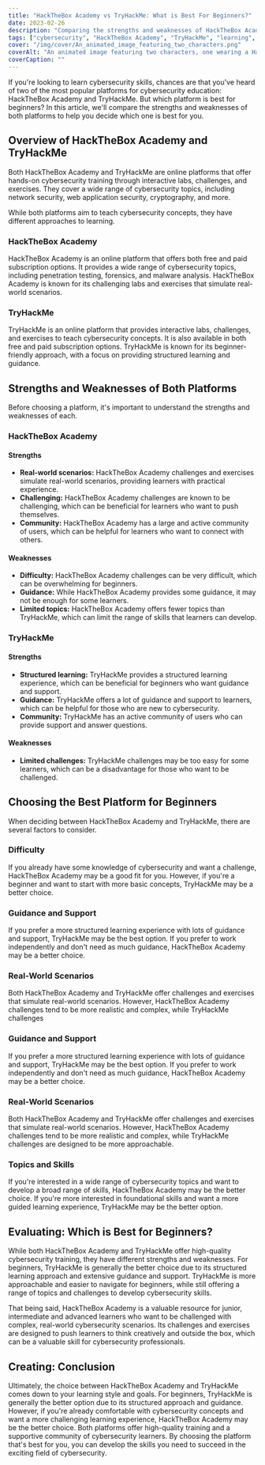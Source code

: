 ```yaml
---
title: "HackTheBox Academy vs TryHackMe: What is Best For Beginners?"
date: 2023-02-26
description: "Comparing the strengths and weaknesses of HackTheBox Academy and TryHackMe to help beginners choose the best platform for learning cybersecurity skills."
tags: ["cybersecurity", "HackTheBox Academy", "TryHackMe", "learning", "beginner", "interactive labs", "challenges", "exercises", "guidance", "support", "real-world scenarios", "skills", "network security", "web application security", "cryptography", "programming", "community", "online learning", "structured learning"]
cover: "/img/cover/An_animated_image_featuring_two_characters.png"
coverAlt: "An animated image featuring two characters, one wearing a HackTheBox Academy shirt and the other wearing a TryHackMe shirt, each with a thought bubble above their head containing a relevant symbol for their platform and both characters standing on a see-saw that is balanced in the middle."
coverCaption: ""
---
```

If you're looking to learn cybersecurity skills, chances are that you've heard of two of the most popular platforms for cybersecurity education: HackTheBox Academy and TryHackMe. But which platform is best for beginners? In this article, we'll compare the strengths and weaknesses of both platforms to help you decide which one is best for you.

## Overview of HackTheBox Academy and TryHackMe

Both HackTheBox Academy and TryHackMe are online platforms that offer hands-on cybersecurity training through interactive labs, challenges, and exercises. They cover a wide range of cybersecurity topics, including network security, web application security, cryptography, and more.

While both platforms aim to teach cybersecurity concepts, they have different approaches to learning.

### HackTheBox Academy

HackTheBox Academy is an online platform that offers both free and paid subscription options. It provides a wide range of cybersecurity topics, including penetration testing, forensics, and malware analysis. HackTheBox Academy is known for its challenging labs and exercises that simulate real-world scenarios.

### TryHackMe

TryHackMe is an online platform that provides interactive labs, challenges, and exercises to teach cybersecurity concepts. It is also available in both free and paid subscription options. TryHackMe is known for its beginner-friendly approach, with a focus on providing structured learning and guidance.

## Strengths and Weaknesses of Both Platforms

Before choosing a platform, it's important to understand the strengths and weaknesses of each.

### HackTheBox Academy

#### Strengths

- **Real-world scenarios:** HackTheBox Academy challenges and exercises simulate real-world scenarios, providing learners with practical experience.
- **Challenging:** HackTheBox Academy challenges are known to be challenging, which can be beneficial for learners who want to push themselves.
- **Community:** HackTheBox Academy has a large and active community of users, which can be helpful for learners who want to connect with others.

#### Weaknesses

- **Difficulty:** HackTheBox Academy challenges can be very difficult, which can be overwhelming for beginners.
- **Guidance:** While HackTheBox Academy provides some guidance, it may not be enough for some learners.
- **Limited topics:** HackTheBox Academy offers fewer topics than TryHackMe, which can limit the range of skills that learners can develop.

### TryHackMe

#### Strengths

- **Structured learning:** TryHackMe provides a structured learning experience, which can be beneficial for beginners who want guidance and support.
- **Guidance:** TryHackMe offers a lot of guidance and support to learners, which can be helpful for those who are new to cybersecurity.
- **Community:** TryHackMe has an active community of users who can provide support and answer questions.

#### Weaknesses

- **Limited challenges:** TryHackMe challenges may be too easy for some learners, which can be a disadvantage for those who want to be challenged.

## Choosing the Best Platform for Beginners

When deciding between HackTheBox Academy and TryHackMe, there are several factors to consider.

### Difficulty

If you already have some knowledge of cybersecurity and want a challenge, HackTheBox Academy may be a good fit for you. However, if you're a beginner and want to start with more basic concepts, TryHackMe may be a better choice.

### Guidance and Support

If you prefer a more structured learning experience with lots of guidance and support, TryHackMe may be the best option. If you prefer to work independently and don't need as much guidance, HackTheBox Academy may be a better choice.

### Real-World Scenarios

Both HackTheBox Academy and TryHackMe offer challenges and exercises that simulate real-world scenarios. However, HackTheBox Academy challenges tend to be more realistic and complex, while TryHackMe challenges

### Guidance and Support

If you prefer a more structured learning experience with lots of guidance and support, TryHackMe may be the best option. If you prefer to work independently and don't need as much guidance, HackTheBox Academy may be a better choice.

### Real-World Scenarios

Both HackTheBox Academy and TryHackMe offer challenges and exercises that simulate real-world scenarios. However, HackTheBox Academy challenges tend to be more realistic and complex, while TryHackMe challenges are designed to be more approachable.

### Topics and Skills

If you're interested in a wide range of cybersecurity topics and want to develop a broad range of skills, HackTheBox Academy may be the better choice. If you're more interested in foundational skills and want a more guided learning experience, TryHackMe may be the better option.

## Evaluating: Which is Best for Beginners?

While both HackTheBox Academy and TryHackMe offer high-quality cybersecurity training, they have different strengths and weaknesses. For beginners, TryHackMe is generally the better choice due to its structured learning approach and extensive guidance and support. TryHackMe is more approachable and easier to navigate for beginners, while still offering a range of topics and challenges to develop cybersecurity skills. 

That being said, HackTheBox Academy is a valuable resource for junior, intermediate and advanced learners who want to be challenged with complex, real-world cybersecurity scenarios. Its challenges and exercises are designed to push learners to think creatively and outside the box, which can be a valuable skill for cybersecurity professionals.

## Creating: Conclusion

Ultimately, the choice between HackTheBox Academy and TryHackMe comes down to your learning style and goals. For beginners, TryHackMe is generally the better option due to its structured approach and guidance. However, if you're already comfortable with cybersecurity concepts and want a more challenging learning experience, HackTheBox Academy may be the better choice. Both platforms offer high-quality training and a supportive community of cybersecurity learners. By choosing the platform that's best for you, you can develop the skills you need to succeed in the exciting field of cybersecurity.

